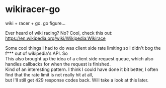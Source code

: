 # wikiracer-go
wiki + racer + go. go figure...

Ever heard of wiki racing? No? Cool, check this out: https://en.wikipedia.org/wiki/Wikipedia:Wikirace<br>

Some cool things I had to do was client side rate limiting so I didn't bog the f*** out of wikipedia's API. So <br>
This also brought up the idea of a client side request queue, which also handles callbacks for when the request is finished.<br>
Kind of an interesting pattern. I think I could have done it bit better, I often find that the rate limit is not really hit at all, <br>
but I'll still get 429 response codes back. Will take a look at this later.
